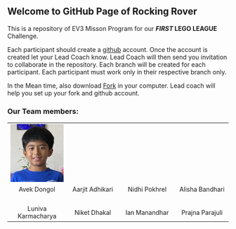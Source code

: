## Welcome to GitHub Page of Rocking Rover

This is a repository of EV3 Misson Program for our **_FIRST_ LEGO LEAGUE** Challenge.

Each participant should create a [github](https://github.com) account. Once the account is created let your Lead Coach know. Lead Coach will then send you invitation to collaborate in the repository. Each branch will be created for each participant. Each participant must work only in their respective branch only.

In the Mean time, also download [Fork](https://fork.dev) in your computer. Lead coach will help you set up your fork and github account.


### Our Team members:

<table class="image">
<tr>
  <td><img src= "Avek.jpg" width="150"></td>
  <td><img src= " " width="150"></td>
  <td><img src= " " width="150"></td>
  <td><img src= " " width="150"></td>
</tr>
<tr>
  <td class="caption" align="center">Avek Dongol</td>
  <td class="caption" align="center">Aarjit Adhikari</td>
  <td class="caption" align="center">Nidhi Pokhrel</td>
  <td class="caption" align="center">Alisha Bandhari</td>
</tr>
<tr>
  <td><img src= " " width="150"></td>
  <td><img src= " " width="150"></td>
  <td><img src= " " width="150"></td>
  <td><img src= " " width="150"></td>
</tr>
<tr>
  <td class="caption" align="center">Luniva Karmacharya</td>
  <td class="caption" align="center">Niket Dhakal</td>
  <td class="caption" align="center">Ian Manandhar</td>
  <td class="caption" align="center">Prajna Parajuli</td>
</tr>
</table>
